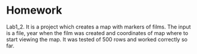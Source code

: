 # Homework
Lab1_2.
It is a project which creates a map with markers of films.
The input is a file, year when the film was created and coordinates of map where to start viewing the map.
It was tested of 500 rows and worked correctly so far.
